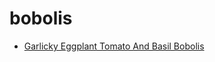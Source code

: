 # bobolis

 * [Garlicky Eggplant Tomato And Basil Bobolis](index/g/garlicky-eggplant-tomato-and-basil-bobolis-2547.json)
